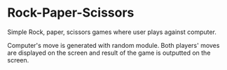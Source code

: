 # Rock-Paper-Scissors

Simple Rock, paper, scissors games where user plays against computer.

Computer's move is generated with random module. Both players' moves are displayed on the screen and result of the game is outputted on the screen.
